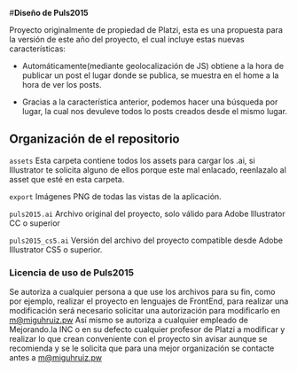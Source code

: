 #**Diseño de Puls2015**

Proyecto originalmente de propiedad de Platzi, esta es una propuesta para la versión de este año del proyecto, el cual incluye estas nuevas características:

* Automáticamente(mediante geolocalización de JS) obtiene a la hora de publicar un post el lugar donde se publica, se muestra en el home a la hora de ver los posts.

* Gracias a la característica anterior, podemos hacer una búsqueda por lugar, la cual nos devuleve todos lo posts creados desde el mismo lugar.

## Organización de el repositorio

`assets` Esta carpeta contiene todos los assets para cargar los .ai, si Illustrator te solicita alguno de ellos porque este mal enlacado, reenlazalo al asset que esté en esta carpeta.

`export` Imágenes PNG de todas las vistas de la aplicación.

`puls2015.ai` Archivo original del proyecto, solo válido para Adobe Illustrator CC o superior

`puls2015_cs5.ai` Versión del archivo del proyecto compatible desde Adobe Illustrator CS5 o superior.

### Licencia de uso de Puls2015

Se autoriza a cualquier persona a que use los archivos para su fin, como por ejemplo, realizar el proyecto en lenguajes de FrontEnd, para realizar una modificación será necesario solicitar una autorización para modificarlo en [m@miguhruiz.pw](mailto:m@miguhruiz.pw)
Así mismo se autoriza a cualquier empleado de Mejorando.la INC o en su defecto cualquier profesor de Platzi a modificar y realizar lo que crean conveniente con el proyecto sin avisar aunque se recomienda y se le solicita que para una mejor organización se contacte antes a [m@miguhruiz.pw](mailto:m@miguhruiz.pw)